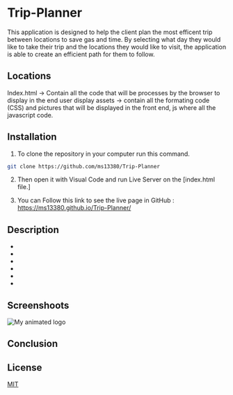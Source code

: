# Trip-Planner
This application is designed to help the client plan the most efficent trip between locations to save gas and time.
By selecting what day they would like to take their trip and the locations they would like to visit,
the application is able to create an efficient path for them to follow.

## Locations 

Index.html -> Contain all the code that will be processes by the browser to display in the end user display assets -> contain all the formating code (CSS) and pictures that will be displayed in the front end, js where all the javascript code.

## Installation

1. To clone the repository in your computer run this command.

```bash
git clone https://github.com/ms13380/Trip-Planner

```

2. Then open it with Visual Code and run Live Server on the [index.html file.]

3. You can Follow this link to see the live page in GitHub : https://ms13380.github.io/Trip-Planner/


## Description

- 
- 
- 
- 
- 
- 






## Screenshoots

![My animated logo](./Assets/readme-pics/overviewv1.2.png)

## Conclusion 

 


## License
[MIT](https://choosealicense.com/licenses/mit/)

